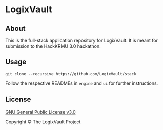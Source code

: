 # LogixVault

## About

This is the full-stack application repository for LogixVault. It is meant for submission to the HackKRMU 3.0 hackathon. 

## Usage

```shell
git clone --recursive https://github.com/LogixVault/stack
```

Follow the respective READMEs in `engine` and `ui` for further instructions.

## License

[GNU General Public License v3.0](LICENSE)

Copyright &copy; The LogixVault Project
